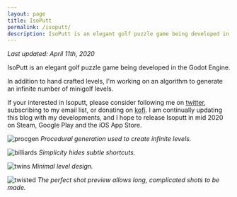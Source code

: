 ```yaml
---
layout: page
title: IsoPutt
permalink: /isoputt/
description: IsoPutt is an elegant golf puzzle game being developed in the Godot Engine.
---
```

_Last updated: April 11th, 2020_

IsoPutt is an elegant golf puzzle game being developed in the Godot Engine.

In addition to hand crafted levels, I'm working on an algorithm to generate an infinite number of minigolf levels.

If your interested in Isoputt, please consider following me on [twitter][twitter], subscribing to my email list, or donating on [kofi][kofi]. I am continually updating this blog with my developments, and I hope to release Isoputt in mid 2020 on Steam, Google Play and the iOS App Store.

![procgen][procgen]
_Procedural generation used to create infinite levels._

![billiards][billiards]
_Simplicity hides subtle shortcuts._

![twins][twins]
_Minimal level design._

![twisted][twisted]
_The perfect shot preview allows long, complicated shots to be made._


[procgen]:{{site.baseurl}}/assets/img/isoputt_proc_gen.gif "Isoputt Procedural Generation"
[billiards]:{{site.baseurl}}/assets/img/isoputt_billiards.gif "Isoputt Gif"
[twins]:{{site.baseurl}}/assets/img/isoputt_twins.gif "Isoputt Gif"
[twisted]:{{site.baseurl}}/assets/img/hyperputt_twisted.gif "Isoputt Gif"
[twitter]:https://twitter.com/00jknight
[kofi]:https://ko-fi.com/00jknight